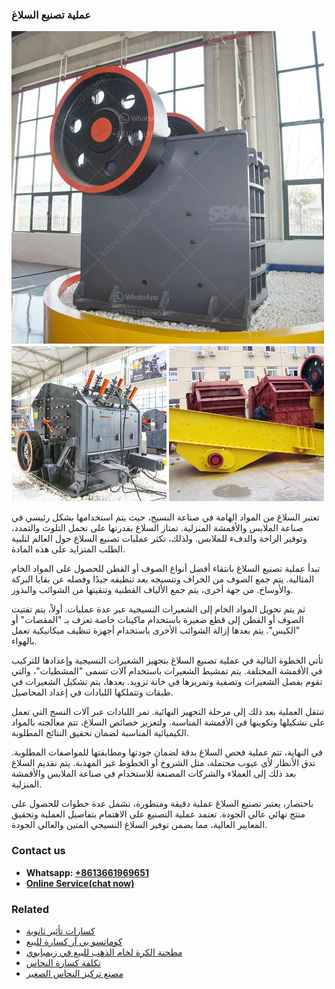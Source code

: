 <h3>عملية تصنيع السلاغ</h3><img src='1701852506.jpg' alt=''><p>تعتبر السلاغ من المواد الهامة في صناعة النسيج، حيث يتم استخدامها بشكل رئيسي في صناعة الملابس والأقمشة المنزلية. تمتاز السلاغ بقدرتها على تحمل التلوث والتمدد، وتوفير الراحة والدفء للملابس. ولذلك، تكثر عمليات تصنيع السلاغ حول العالم لتلبية الطلب المتزايد على هذه المادة.</p><p>تبدأ عملية تصنيع السلاغ بانتقاء أفضل أنواع الصوف أو القطن للحصول على المواد الخام المثالية. يتم جمع الصوف من الخراف وتنسيجه بعد تنظيفه جيدًا وفصله عن بقايا البركة والأوساخ. من جهة أخرى، يتم جمع الألياف القطنية وتنقيتها من الشوائب والبذور.</p><p>ثم يتم تحويل المواد الخام إلى الشعيرات النسيجية عبر عدة عمليات. أولاً، يتم تفتيت الصوف أو القطن إلى قطع صغيرة باستخدام ماكينات خاصة تعرف بـ "المقصات" أو "الكيس". يتم بعدها إزالة الشوائب الأخرى باستخدام أجهزة تنظيف ميكانيكية تعمل بالهواء.</p><p>تأتي الخطوة التالية في عملية تصنيع السلاغ بتجهيز الشعيرات النسيجية وإعدادها للتركيب في الأقمشة المختلفة. يتم تمشيط الشعيرات باستخدام آلات تسمى "المشطيات"، والتي تقوم بفصل الشعيرات وتصفية وتمريرها في خانة تزويد. بعدها، يتم تشكيل الشعيرات في طبقات وتتملكها اللبادات في إعداد المحاصيل.</p><p>تنتقل العملية بعد ذلك إلى مرحلة التجهيز النهائية. تمر اللبادات عبر آلات النسج التي تعمل على تشكيلها وتكوينها في الأقمشة المناسبة. ولتعزيز خصائص السلاغ، تتم معالجته بالمواد الكيميائية المناسبة لضمان تحقيق النتائج المطلوبة.</p><p>في النهاية، تتم عملية فحص السلاغ بدقة لضمان جودتها ومطابقتها للمواصفات المطلوبة. تدق الأنظار لأي عيوب محتملة، مثل الشروخ أو الخطوط غير المهذبة. يتم تقديم السلاغ بعد ذلك إلى العملاء والشركات المصنعة للاستخدام في صناعة الملابس والأقمشة المنزلية.</p><p>باختصار، يعتبر تصنيع السلاغ عملية دقيقة ومتطورة، تشمل عدة خطوات للحصول على منتج نهائي عالي الجودة. تعتمد عملية التصنيع على الاهتمام بتفاصيل العملية وتحقيق المعايير العالية، مما يضمن توفير السلاغ النسيجي المتين والعالي الجودة.</p><h3>Contact us</h3><ul><li><strong>Whatsapp:&nbsp;<a href="https://wa.me/8613661969651">+8613661969651</a></strong></li><li><a href="https://swt.shibang-china.com/?git&amp;zhl&amp;عملية تصنيع السلاغ"><strong>Online Service(chat now)</strong></a></li></ul><h3>Related</h3><ul><li><a href='كسارات تأثير ثانوية.md'>كسارات تأثير ثانوية</a></li><li><a href='كوماتسو بي آر كسارة للبيع.md'>كوماتسو بي آر كسارة للبيع</a></li><li><a href='مطحنة الكرة لخام الذهب للبيع في زيمبابوي.md'>مطحنة الكرة لخام الذهب للبيع في زيمبابوي</a></li><li><a href='تكلفة كسارة النحاس.md'>تكلفة كسارة النحاس</a></li><li><a href='مصنع تركيز النحاس الصغير.md'>مصنع تركيز النحاس الصغير</a></li></ul>